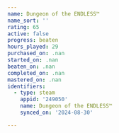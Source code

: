 ```yaml
---
name: Dungeon of the ENDLESS™
name_sort: ''
rating: 65
active: false
progress: beaten
hours_played: 29
purchased_on: .nan
started_on: .nan
beaten_on: .nan
completed_on: .nan
mastered_on: .nan
identifiers:
  - type: steam
    appid: '249050'
    name: Dungeon of the ENDLESS™
    synced_on: '2024-08-30'

---
```

